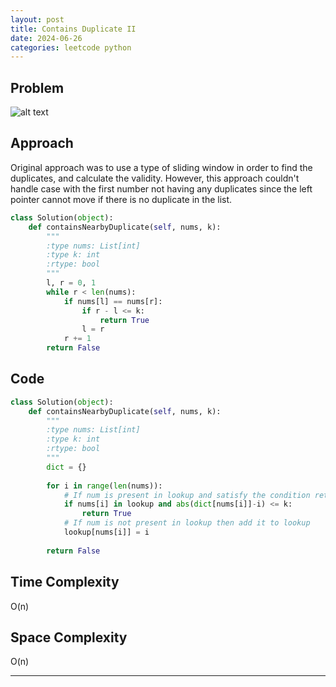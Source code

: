```yaml
---
layout: post
title: Contains Duplicate II
date: 2024-06-26
categories: leetcode python
---
```


## Problem
![alt text](/blog/public/img/ContainsDuplicateII.png)

## Approach
Original approach was to use a type of sliding window in order to find the duplicates, and calculate the validity. However, this approach couldn't handle case with the first number not having any duplicates since the left pointer cannot move if there is no duplicate in the list.

```python      
class Solution(object):
    def containsNearbyDuplicate(self, nums, k):
        """
        :type nums: List[int]
        :type k: int
        :rtype: bool
        """
        l, r = 0, 1
        while r < len(nums):
            if nums[l] == nums[r]:
                if r - l <= k:
                    return True
                l = r
            r += 1
        return False
```

## Code

```python
class Solution(object):
    def containsNearbyDuplicate(self, nums, k):
        """
        :type nums: List[int]
        :type k: int
        :rtype: bool
        """
        dict = {}
        
        for i in range(len(nums)):
            # If num is present in lookup and satisfy the condition return True
            if nums[i] in lookup and abs(dict[nums[i]]-i) <= k:
                return True
            # If num is not present in lookup then add it to lookup
            lookup[nums[i]] = i
        
        return False
```
## Time Complexity
O(n)
> 

## Space Complexity
O(n)
> 

---